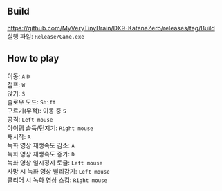 ## Build
https://github.com/MyVeryTinyBrain/DX9-KatanaZero/releases/tag/Build  
실행 파일: `Release/Game.exe`

## How to play

이동: `A` `D`  
점프: `W`  
앉기: `S`  
슬로우 모드: `Shift`  
구르기(무적): 이동 중 `S`  
공격: `Left mouse`  
아이템 습득/던지기: `Right mouse`  
재시작: `R`  
녹화 영상 재생속도 감소: `A`  
녹화 영상 재생속도 증가: `D`  
녹화 영상 일시정지 토글: `Left mouse`  
사망 시 녹화 영상 빨리감기: `Left mouse`  
클리어 시 녹화 영상 스킵: `Right mouse`  
